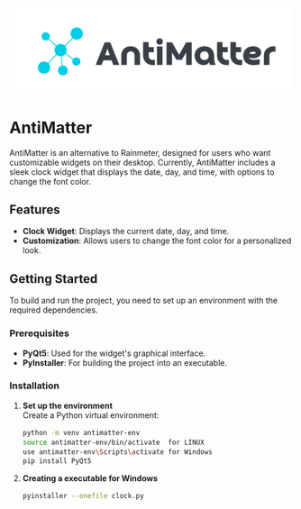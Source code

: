 ![Banner](resources/logo.webp)



# AntiMatter

AntiMatter is an alternative to Rainmeter, designed for users who want customizable widgets on their desktop. Currently, AntiMatter includes a sleek clock widget that displays the date, day, and time, with options to change the font color.

## Features

- **Clock Widget**: Displays the current date, day, and time.
- **Customization**: Allows users to change the font color for a personalized look.

## Getting Started

To build and run the project, you need to set up an environment with the required dependencies.

### Prerequisites

- **PyQt5**: Used for the widget's graphical interface.
- **PyInstaller**: For building the project into an executable.

### Installation

1. **Set up the environment**  
   Create a Python virtual environment:
   ```bash
   python -m venv antimatter-env
   source antimatter-env/bin/activate  for LINUX
   use antimatter-env\Scripts\activate for Windows
   pip install PyQt5 

2. **Creating a executable for Windows**
    ```bash
    pyinstaller --onefile clock.py


